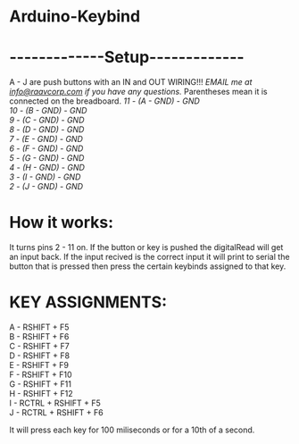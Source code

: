 # Arduino-Keybind

# -------------Setup-------------
A - J are push buttons with an IN and OUT
WIRING!!!
*EMAIL me at info@raavcorp.com if you have any questions.*
Parentheses mean it is connected on the breadboard.
*11 - (A - GND) - GND<br>*
*10 - (B - GND) - GND<br>*
*9 - (C - GND) - GND<br>*
*8 - (D - GND) - GND<br>*
*7 - (E - GND) - GND<br>*
*6 - (F - GND) - GND<br>*
*5 - (G - GND) - GND<br>*
*4 - (H - GND) - GND<br>*
*3 - (I - GND) - GND<br>*
*2 - (J - GND) - GND<br>*

# How it works:

It turns pins 2 - 11 on.
If the button or key is pushed the digitalRead will get an input back.
If the input recived is the correct input it will print to serial the button that is pressed then press the certain keybinds assigned to that key.

# KEY ASSIGNMENTS:
A - RSHIFT + F5 <br>
B - RSHIFT + F6<br>
C - RSHIFT + F7<br>
D - RSHIFT + F8<br>
E - RSHIFT + F9<br>
F - RSHIFT + F10<br>
G - RSHIFT + F11<br>
H - RSHIFT + F12<br>
I - RCTRL + RSHIFT + F5<br>
J - RCTRL + RSHIFT + F6<br>

It will press each key for 100 miliseconds or for a 10th of a second.
